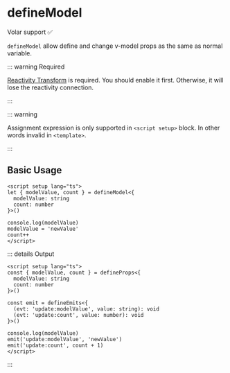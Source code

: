 # defineModel

Volar support :white_check_mark:

`defineModel` allow define and change v-model props as the same as normal variable.

::: warning Required

[Reactivity Transform](https://vuejs.org/guide/extras/reactivity-transform.html) is required. You should enable it first. Otherwise, it will lose the reactivity connection.

:::

::: warning

Assignment expression is only supported in `<script setup>` block. In other words invalid in `<template>`.

:::

## Basic Usage

```vue
<script setup lang="ts">
let { modelValue, count } = defineModel<{
  modelValue: string
  count: number
}>()

console.log(modelValue)
modelValue = 'newValue'
count++
</script>
```

::: details Output

```vue
<script setup lang="ts">
const { modelValue, count } = defineProps<{
  modelValue: string
  count: number
}>()

const emit = defineEmits<{
  (evt: 'update:modelValue', value: string): void
  (evt: 'update:count', value: number): void
}>()

console.log(modelValue)
emit('update:modelValue', 'newValue')
emit('update:count', count + 1)
</script>
```

:::
